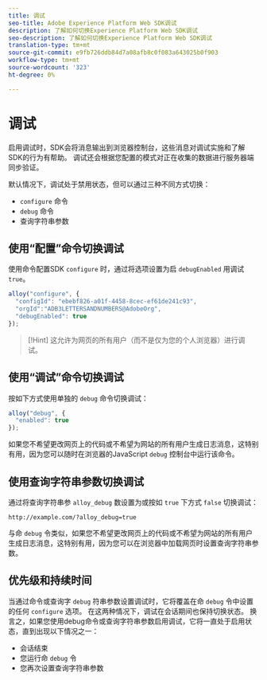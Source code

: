 ```yaml
---
title: 调试
seo-title: Adobe Experience Platform Web SDK调试
description: 了解如何切换Experience Platform Web SDK调试
seo-description: 了解如何切换Experience Platform Web SDK调试
translation-type: tm+mt
source-git-commit: e9fb726ddb84d7a08afb8c0f083a643025b0f903
workflow-type: tm+mt
source-wordcount: '323'
ht-degree: 0%

---
```



# 调试

启用调试时，SDK会将消息输出到浏览器控制台，这些消息对调试实施和了解SDK的行为有帮助。 调试还会根据您配置的模式对正在收集的数据进行服务器端同步验证。

默认情况下，调试处于禁用状态，但可以通过三种不同方式切换：

* `configure` 命令
* `debug` 命令
* 查询字符串参数

## 使用“配置”命令切换调试

使用命令配置SDK `configure` 时，通过将选项设置为启 `debugEnabled` 用调试 `true`。

```javascript
alloy("configure", {
  "configId": "ebebf826-a01f-4458-8cec-ef61de241c93",
  "orgId":"ADB3LETTERSANDNUMBERS@AdobeOrg",
  "debugEnabled": true
});
```

>[!Hint]
>这允许为网页的所有用户（而不是仅为您的个人浏览器）进行调试。

## 使用“调试”命令切换调试

按如下方式使用单独的 `debug` 命令切换调试：

```javascript
alloy("debug", {
  "enabled": true
});
```

如果您不希望更改网页上的代码或不希望为网站的所有用户生成日志消息，这特别有用，因为您可以随时在浏览器的JavaScript `debug` 控制台中运行该命令。

## 使用查询字符串参数切换调试

通过将查询字符串参 `alloy_debug` 数设置为或按如 `true` 下方式 `false` 切换调试：

```HTTP
http://example.com/?alloy_debug=true
```

与命 `debug` 令类似，如果您不希望更改网页上的代码或不希望为网站的所有用户生成日志消息，这特别有用，因为您可以在浏览器中加载网页时设置查询字符串参数。

## 优先级和持续时间

当通过命令或查询字 `debug` 符串参数设置调试时，它将覆盖在命 `debug` 令中设置的任何 `configure` 选项。 在这两种情况下，调试在会话期间也保持切换状态。 换言之，如果您使用debug命令或查询字符串参数启用调试，它将一直处于启用状态，直到出现以下情况之一：

* 会话结束
* 您运行命 `debug` 令
* 您再次设置查询字符串参数
